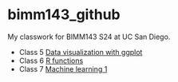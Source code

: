 # bimm143_github
My classwork for BIMM143 S24 at UC San Diego.

- Class 5 [Data visualization with ggplot](https://github.com/Pranati-D/bimm143_github/blob/main/class05/class05.pdf)
- Class 6 [R functions](https://github.com/Pranati-D/bimm143_github/blob/main/Class%2006/class-06.pdf)
- Class 7 [Machine learning 1](https://github.com/Pranati-D/bimm143_github/blob/main/Class%2007/class07.pdf)
